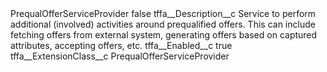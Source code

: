 <?xml version="1.0" encoding="UTF-8"?>
<CustomMetadata xmlns="http://soap.sforce.com/2006/04/metadata" xmlns:xsi="http://www.w3.org/2001/XMLSchema-instance" xmlns:xsd="http://www.w3.org/2001/XMLSchema">
    <label>PrequalOfferServiceProvider</label>
    <protected>false</protected>
    <values>
        <field>tffa__Description__c</field>
        <value xsi:type="xsd:string">Service to perform additional (involved) activities around prequalified offers. This can include fetching offers from external system, generating offers based on captured attributes, accepting offers, etc.</value>
    </values>
    <values>
        <field>tffa__Enabled__c</field>
        <value xsi:type="xsd:boolean">true</value>
    </values>
    <values>
        <field>tffa__ExtensionClass__c</field>
        <value xsi:type="xsd:string">PrequalOfferServiceProvider</value>
    </values>
</CustomMetadata>
